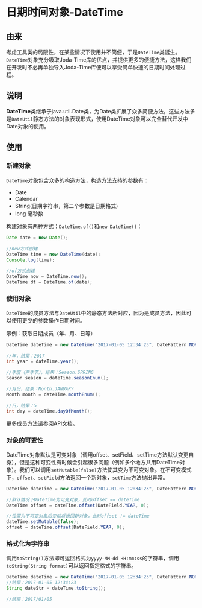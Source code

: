 日期时间对象-DateTime
===

## 由来
考虑工具类的局限性，在某些情况下使用并不简便，于是`DateTime`类诞生。`DateTime`对象充分吸取Joda-Time库的优点，并提供更多的便捷方法，这样我们在开发时不必再单独导入Joda-Time库便可以享受简单快速的日期时间处理过程。

## 说明
**DateTime**类继承于java.util.Date类，为Date类扩展了众多简便方法，这些方法多是`DateUtil`静态方法的对象表现形式，使用DateTime对象可以完全替代开发中Date对象的使用。

## 使用

### 新建对象
`DateTime`对象包含众多的构造方法，构造方法支持的参数有：
- Date
- Calendar
- String(日期字符串，第二个参数是日期格式)
- long 毫秒数

构建对象有两种方式：`DateTime.of()`和`new DateTime()`：

```java
Date date = new Date();
		
//new方式创建
DateTime time = new DateTime(date);
Console.log(time);

//of方式创建
DateTime now = DateTime.now();
DateTime dt = DateTime.of(date);
```

### 使用对象
`DateTime`的成员方法与`DateUtil`中的静态方法所对应，因为是成员方法，因此可以使用更少的参数操作日期时间。

示例：获取日期成员（年、月、日等）

```java
DateTime dateTime = new DateTime("2017-01-05 12:34:23", DatePattern.NORM_DATETIME_FORMAT);
		
//年，结果：2017
int year = dateTime.year();

//季度（非季节），结果：Season.SPRING
Season season = dateTime.seasonEnum();

//月份，结果：Month.JANUARY
Month month = dateTime.monthEnum();

//日，结果：5
int day = dateTime.dayOfMonth();
```
更多成员方法请参阅API文档。


### 对象的可变性
DateTime对象默认是可变对象（调用offset、setField、setTime方法默认变更自身），但是这种可变性有时候会引起很多问题（例如多个地方共用DateTime对象）。我们可以调用`setMutable(false)`方法使其变为不可变对象。在不可变模式下，`offset`、`setField`方法返回一个新对象，`setTime`方法抛出异常。

```java
DateTime dateTime = new DateTime("2017-01-05 12:34:23", DatePattern.NORM_DATETIME_FORMAT);

//默认情况下DateTime为可变对象，此时offset == dateTime
DateTime offset = dateTime.offset(DateField.YEAR, 0);

//设置为不可变对象后变动将返回新对象，此时offset != dateTime
dateTime.setMutable(false);
offset = dateTime.offset(DateField.YEAR, 0);
```

### 格式化为字符串
调用`toString()`方法即可返回格式为`yyyy-MM-dd HH:mm:ss`的字符串，调用`toString(String format)`可以返回指定格式的字符串。

```java
DateTime dateTime = new DateTime("2017-01-05 12:34:23", DatePattern.NORM_DATETIME_FORMAT);
//结果：2017-01-05 12:34:23
String dateStr = dateTime.toString();

//结果：2017/01/05
```

